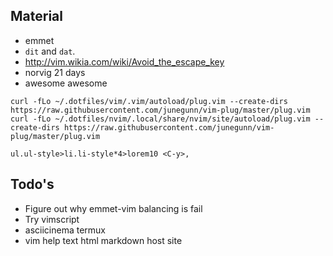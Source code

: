 ## Material

- emmet
- `dit` and `dat`.
- http://vim.wikia.com/wiki/Avoid_the_escape_key
- norvig 21 days
- awesome awesome

```
curl -fLo ~/.dotfiles/vim/.vim/autoload/plug.vim --create-dirs https://raw.githubusercontent.com/junegunn/vim-plug/master/plug.vim
curl -fLo ~/.dotfiles/nvim/.local/share/nvim/site/autoload/plug.vim --create-dirs https://raw.githubusercontent.com/junegunn/vim-plug/master/plug.vim
```

```
ul.ul-style>li.li-style*4>lorem10 <C-y>,
```

## Todo's

- Figure out why emmet-vim balancing is fail
- Try vimscript
- asciicinema termux
- vim help text html markdown host site
